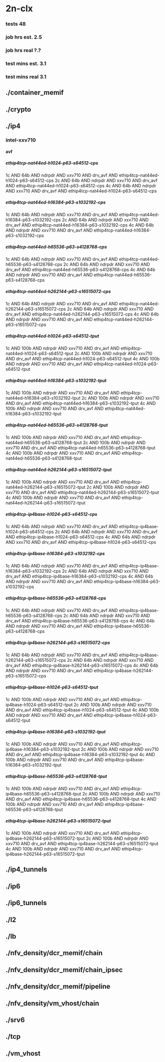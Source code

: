 # 2n-clx
### tests 48
### job hrs est. 2.5
### job hrs real ?.?
### test mins est. 3.1
### test mins real 3.1
## ./container_memif
## ./crypto
## ./ip4
### intel-xxv710
#### avf
##### ethip4tcp-nat44ed-h1024-p63-s64512-cps
1c AND 64b AND ndrpdr AND xxv710 AND drv_avf AND ethip4tcp-nat44ed-h1024-p63-s64512-cps
2c AND 64b AND ndrpdr AND xxv710 AND drv_avf AND ethip4tcp-nat44ed-h1024-p63-s64512-cps
4c AND 64b AND ndrpdr AND xxv710 AND drv_avf AND ethip4tcp-nat44ed-h1024-p63-s64512-cps
##### ethip4tcp-nat44ed-h16384-p63-s1032192-cps
1c AND 64b AND ndrpdr AND xxv710 AND drv_avf AND ethip4tcp-nat44ed-h16384-p63-s1032192-cps
2c AND 64b AND ndrpdr AND xxv710 AND drv_avf AND ethip4tcp-nat44ed-h16384-p63-s1032192-cps
4c AND 64b AND ndrpdr AND xxv710 AND drv_avf AND ethip4tcp-nat44ed-h16384-p63-s1032192-cps
##### ethip4tcp-nat44ed-h65536-p63-s4128768-cps
1c AND 64b AND ndrpdr AND xxv710 AND drv_avf AND ethip4tcp-nat44ed-h65536-p63-s4128768-cps
2c AND 64b AND ndrpdr AND xxv710 AND drv_avf AND ethip4tcp-nat44ed-h65536-p63-s4128768-cps
4c AND 64b AND ndrpdr AND xxv710 AND drv_avf AND ethip4tcp-nat44ed-h65536-p63-s4128768-cps
##### ethip4tcp-nat44ed-h262144-p63-s16515072-cps
1c AND 64b AND ndrpdr AND xxv710 AND drv_avf AND ethip4tcp-nat44ed-h262144-p63-s16515072-cps
2c AND 64b AND ndrpdr AND xxv710 AND drv_avf AND ethip4tcp-nat44ed-h262144-p63-s16515072-cps
4c AND 64b AND ndrpdr AND xxv710 AND drv_avf AND ethip4tcp-nat44ed-h262144-p63-s16515072-cps
##### ethip4tcp-nat44ed-h1024-p63-s64512-tput
1c AND 100b AND ndrpdr AND xxv710 AND drv_avf AND ethip4tcp-nat44ed-h1024-p63-s64512-tput
2c AND 100b AND ndrpdr AND xxv710 AND drv_avf AND ethip4tcp-nat44ed-h1024-p63-s64512-tput
4c AND 100b AND ndrpdr AND xxv710 AND drv_avf AND ethip4tcp-nat44ed-h1024-p63-s64512-tput
##### ethip4tcp-nat44ed-h16384-p63-s1032192-tput
1c AND 100b AND ndrpdr AND xxv710 AND drv_avf AND ethip4tcp-nat44ed-h16384-p63-s1032192-tput
2c AND 100b AND ndrpdr AND xxv710 AND drv_avf AND ethip4tcp-nat44ed-h16384-p63-s1032192-tput
4c AND 100b AND ndrpdr AND xxv710 AND drv_avf AND ethip4tcp-nat44ed-h16384-p63-s1032192-tput
##### ethip4tcp-nat44ed-h65536-p63-s4128768-tput
1c AND 100b AND ndrpdr AND xxv710 AND drv_avf AND ethip4tcp-nat44ed-h65536-p63-s4128768-tput
2c AND 100b AND ndrpdr AND xxv710 AND drv_avf AND ethip4tcp-nat44ed-h65536-p63-s4128768-tput
4c AND 100b AND ndrpdr AND xxv710 AND drv_avf AND ethip4tcp-nat44ed-h65536-p63-s4128768-tput
##### ethip4tcp-nat44ed-h262144-p63-s16515072-tput
1c AND 100b AND ndrpdr AND xxv710 AND drv_avf AND ethip4tcp-nat44ed-h262144-p63-s16515072-tput
2c AND 100b AND ndrpdr AND xxv710 AND drv_avf AND ethip4tcp-nat44ed-h262144-p63-s16515072-tput
4c AND 100b AND ndrpdr AND xxv710 AND drv_avf AND ethip4tcp-nat44ed-h262144-p63-s16515072-tput
##### ethip4tcp-ip4base-h1024-p63-s64512-cps
1c AND 64b AND ndrpdr AND xxv710 AND drv_avf AND ethip4tcp-ip4base-h1024-p63-s64512-cps
2c AND 64b AND ndrpdr AND xxv710 AND drv_avf AND ethip4tcp-ip4base-h1024-p63-s64512-cps
4c AND 64b AND ndrpdr AND xxv710 AND drv_avf AND ethip4tcp-ip4base-h1024-p63-s64512-cps
##### ethip4tcp-ip4base-h16384-p63-s1032192-cps
1c AND 64b AND ndrpdr AND xxv710 AND drv_avf AND ethip4tcp-ip4base-h16384-p63-s1032192-cps
2c AND 64b AND ndrpdr AND xxv710 AND drv_avf AND ethip4tcp-ip4base-h16384-p63-s1032192-cps
4c AND 64b AND ndrpdr AND xxv710 AND drv_avf AND ethip4tcp-ip4base-h16384-p63-s1032192-cps
##### ethip4tcp-ip4base-h65536-p63-s4128768-cps
1c AND 64b AND ndrpdr AND xxv710 AND drv_avf AND ethip4tcp-ip4base-h65536-p63-s4128768-cps
2c AND 64b AND ndrpdr AND xxv710 AND drv_avf AND ethip4tcp-ip4base-h65536-p63-s4128768-cps
4c AND 64b AND ndrpdr AND xxv710 AND drv_avf AND ethip4tcp-ip4base-h65536-p63-s4128768-cps
##### ethip4tcp-ip4base-h262144-p63-s16515072-cps
1c AND 64b AND ndrpdr AND xxv710 AND drv_avf AND ethip4tcp-ip4base-h262144-p63-s16515072-cps
2c AND 64b AND ndrpdr AND xxv710 AND drv_avf AND ethip4tcp-ip4base-h262144-p63-s16515072-cps
4c AND 64b AND ndrpdr AND xxv710 AND drv_avf AND ethip4tcp-ip4base-h262144-p63-s16515072-cps
##### ethip4tcp-ip4base-h1024-p63-s64512-tput
1c AND 100b AND ndrpdr AND xxv710 AND drv_avf AND ethip4tcp-ip4base-h1024-p63-s64512-tput
2c AND 100b AND ndrpdr AND xxv710 AND drv_avf AND ethip4tcp-ip4base-h1024-p63-s64512-tput
4c AND 100b AND ndrpdr AND xxv710 AND drv_avf AND ethip4tcp-ip4base-h1024-p63-s64512-tput
##### ethip4tcp-ip4base-h16384-p63-s1032192-tput
1c AND 100b AND ndrpdr AND xxv710 AND drv_avf AND ethip4tcp-ip4base-h16384-p63-s1032192-tput
2c AND 100b AND ndrpdr AND xxv710 AND drv_avf AND ethip4tcp-ip4base-h16384-p63-s1032192-tput
4c AND 100b AND ndrpdr AND xxv710 AND drv_avf AND ethip4tcp-ip4base-h16384-p63-s1032192-tput
##### ethip4tcp-ip4base-h65536-p63-s4128768-tput
1c AND 100b AND ndrpdr AND xxv710 AND drv_avf AND ethip4tcp-ip4base-h65536-p63-s4128768-tput
2c AND 100b AND ndrpdr AND xxv710 AND drv_avf AND ethip4tcp-ip4base-h65536-p63-s4128768-tput
4c AND 100b AND ndrpdr AND xxv710 AND drv_avf AND ethip4tcp-ip4base-h65536-p63-s4128768-tput
##### ethip4tcp-ip4base-h262144-p63-s16515072-tput
1c AND 100b AND ndrpdr AND xxv710 AND drv_avf AND ethip4tcp-ip4base-h262144-p63-s16515072-tput
2c AND 100b AND ndrpdr AND xxv710 AND drv_avf AND ethip4tcp-ip4base-h262144-p63-s16515072-tput
4c AND 100b AND ndrpdr AND xxv710 AND drv_avf AND ethip4tcp-ip4base-h262144-p63-s16515072-tput
## ./ip4_tunnels
## ./ip6
## ./ip6_tunnels
## ./l2
## ./lb
## ./nfv_density/dcr_memif/chain
## ./nfv_density/dcr_memif/chain_ipsec
## ./nfv_density/dcr_memif/pipeline
## ./nfv_density/vm_vhost/chain
## ./srv6
## ./tcp
## ./vm_vhost
